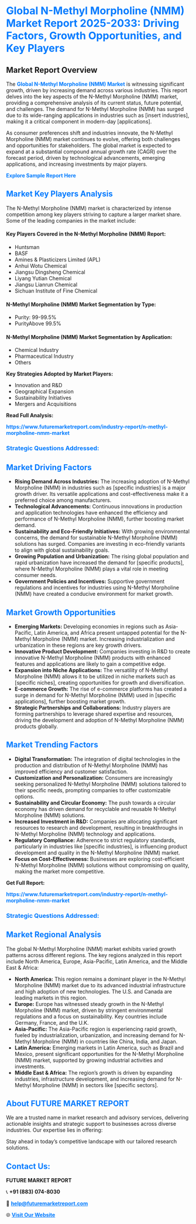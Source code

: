 <h1 style="color: #007BFF;">Global N-Methyl Morpholine (NMM) Market Report 2025-2033: Driving Factors, Growth Opportunities, and Key Players</h1>

<section id="overview">
<h2>Market Report Overview</h2>
<p>The <a href="https://www.futuremarketreport.com/industry-report/n-methyl-morpholine-nmm-market" style="color: #007BFF; text-decoration: none;"><strong>Global N-Methyl Morpholine (NMM) Market</strong></a> is witnessing significant growth, driven by increasing demand across various industries. This report delves into the key aspects of the N-Methyl Morpholine (NMM) market, providing a comprehensive analysis of its current status, future potential, and challenges. The demand for N-Methyl Morpholine (NMM) has surged due to its wide-ranging applications in industries such as [insert industries], making it a critical component in modern-day [applications].</p>
<p>As consumer preferences shift and industries innovate, the N-Methyl Morpholine (NMM) market continues to evolve, offering both challenges and opportunities for stakeholders. The global market is expected to expand at a substantial compound annual growth rate (CAGR) over the forecast period, driven by technological advancements, emerging applications, and increasing investments by major players.</p>
</section>

<section id="overview">
<p><a href="https://www.futuremarketreport.com/request-sample/reportId=41450" style="color: #007BFF; text-decoration: none;"><strong>Explore Sample Report Here</strong></a></p>
</section>

<section id="key-players">
<h2 style="color: #007BFF;">Market Key Players Analysis</h2>
<p>The N-Methyl Morpholine (NMM) market is characterized by intense competition among key players striving to capture a larger market share. Some of the leading companies in the market include:</p>
<h4>Key Players Covered in the N-Methyl Morpholine (NMM) Report:</h4>
<ul><li>Huntsman</li><li>BASF</li><li>Amines &amp; Plasticizers Limited (APL)</li><li>Anhui Wotu Chemical</li><li>Jiangsu Dingsheng Chemical</li><li>Liyang Yutian Chemical</li><li>Jiangsu Lianrun Chemical</li><li>Sichuan Institute of Fine Chemical</li></ul>
<h4>N-Methyl Morpholine (NMM) Market Segmentation by Type:</h4>
<ul><li>Purity: 99-99.5%</li><li>PurityAbove 99.5%</li></ul>

<h4>N-Methyl Morpholine (NMM) Market Segmentation by Application:</h4>
<ul><li>Chemical Industry</li><li>Pharmaceutical Industry</li><li>Others</li></ul>
<p><strong>Key Strategies Adopted by Market Players:</strong></p>
<ul>
<li>Innovation and R&D</li>
<li>Geographical Expansion</li>
<li>Sustainability Initiatives</li>
<li>Mergers and Acquisitions</li>
</ul>
</section>

<section>
<p><strong>Read Full Analysis: </strong></p><a href="https://www.futuremarketreport.com/industry-report/n-methyl-morpholine-nmm-market" style="color: #007BFF; text-decoration: none;"><strong>https://www.futuremarketreport.com/industry-report/n-methyl-morpholine-nmm-market</strong></a>
<h3 style="color: #007BFF;">Strategic Questions Addressed:</h3>
</section>

<section id="driving-factors">
<h2 style="color: #007BFF;">Market Driving Factors</h2>
<ul>
<li><strong>Rising Demand Across Industries:</strong> The increasing adoption of N-Methyl Morpholine (NMM) in industries such as [specific industries] is a major growth driver. Its versatile applications and cost-effectiveness make it a preferred choice among manufacturers.</li>
<li><strong>Technological Advancements:</strong> Continuous innovations in production and application technologies have enhanced the efficiency and performance of N-Methyl Morpholine (NMM), further boosting market demand.</li>
<li><strong>Sustainability and Eco-Friendly Initiatives:</strong> With growing environmental concerns, the demand for sustainable N-Methyl Morpholine (NMM) solutions has surged. Companies are investing in eco-friendly variants to align with global sustainability goals.</li>
<li><strong>Growing Population and Urbanization:</strong> The rising global population and rapid urbanization have increased the demand for [specific products], where N-Methyl Morpholine (NMM) plays a vital role in meeting consumer needs.</li>
<li><strong>Government Policies and Incentives:</strong> Supportive government regulations and incentives for industries using N-Methyl Morpholine (NMM) have created a conducive environment for market growth.</li>
</ul>
</section>

<section id="growth-opportunities">
<h2 style="color: #007BFF;">Market Growth Opportunities</h2>
<ul>
<li><strong>Emerging Markets:</strong> Developing economies in regions such as Asia-Pacific, Latin America, and Africa present untapped potential for the N-Methyl Morpholine (NMM) market. Increasing industrialization and urbanization in these regions are key growth drivers.</li>
<li><strong>Innovative Product Development:</strong> Companies investing in R&D to create innovative N-Methyl Morpholine (NMM) products with enhanced features and applications are likely to gain a competitive edge.</li>
<li><strong>Expansion into Niche Applications:</strong> The versatility of N-Methyl Morpholine (NMM) allows it to be utilized in niche markets such as [specific niches], creating opportunities for growth and diversification.</li>
<li><strong>E-commerce Growth:</strong> The rise of e-commerce platforms has created a surge in demand for N-Methyl Morpholine (NMM) used in [specific applications], further boosting market growth.</li>
<li><strong>Strategic Partnerships and Collaborations:</strong> Industry players are forming partnerships to leverage shared expertise and resources, driving the development and adoption of N-Methyl Morpholine (NMM) products globally.</li>
</ul>
</section>

<section id="trending-factors">
<h2 style="color: #007BFF;">Market Trending Factors</h2>
<ul>
<li><strong>Digital Transformation:</strong> The integration of digital technologies in the production and distribution of N-Methyl Morpholine (NMM) has improved efficiency and customer satisfaction.</li>
<li><strong>Customization and Personalization:</strong> Consumers are increasingly seeking personalized N-Methyl Morpholine (NMM) solutions tailored to their specific needs, prompting companies to offer customizable options.</li>
<li><strong>Sustainability and Circular Economy:</strong> The push towards a circular economy has driven demand for recyclable and reusable N-Methyl Morpholine (NMM) solutions.</li>
<li><strong>Increased Investment in R&D:</strong> Companies are allocating significant resources to research and development, resulting in breakthroughs in N-Methyl Morpholine (NMM) technology and applications.</li>
<li><strong>Regulatory Compliance:</strong> Adherence to strict regulatory standards, particularly in industries like [specific industries], is influencing product development and quality in the N-Methyl Morpholine (NMM) market.</li>
<li><strong>Focus on Cost-Effectiveness:</strong> Businesses are exploring cost-efficient N-Methyl Morpholine (NMM) solutions without compromising on quality, making the market more competitive.</li>
</ul>
</section>

<section>
<p><strong>Get Full Report: </strong></p><a href="https://www.futuremarketreport.com/industry-report/n-methyl-morpholine-nmm-market" style="color: #007BFF; text-decoration: none;"><strong>https://www.futuremarketreport.com/industry-report/n-methyl-morpholine-nmm-market</strong></a>
<h3 style="color: #007BFF;">Strategic Questions Addressed:</h3>
</section>


<section id="regional-analysis">
<h2 style="color: #007BFF;">Market Regional Analysis</h2>
<p>The global N-Methyl Morpholine (NMM) market exhibits varied growth patterns across different regions. The key regions analyzed in this report include North America, Europe, Asia-Pacific, Latin America, and the Middle East & Africa:</p>
<ul>
<li><strong>North America:</strong> This region remains a dominant player in the N-Methyl Morpholine (NMM) market due to its advanced industrial infrastructure and high adoption of new technologies. The U.S. and Canada are leading markets in this region.</li>
<li><strong>Europe:</strong> Europe has witnessed steady growth in the N-Methyl Morpholine (NMM) market, driven by stringent environmental regulations and a focus on sustainability. Key countries include Germany, France, and the U.K.</li>
<li><strong>Asia-Pacific:</strong> The Asia-Pacific region is experiencing rapid growth, fueled by industrialization, urbanization, and increasing demand for N-Methyl Morpholine (NMM) in countries like China, India, and Japan.</li>
<li><strong>Latin America:</strong> Emerging markets in Latin America, such as Brazil and Mexico, present significant opportunities for the N-Methyl Morpholine (NMM) market, supported by growing industrial activities and investments.</li>
<li><strong>Middle East & Africa:</strong> The region’s growth is driven by expanding industries, infrastructure development, and increasing demand for N-Methyl Morpholine (NMM) in sectors like [specific sectors].</li>
</ul>
</section>

<footer>
<h2 style="color: #007BFF;">About FUTURE MARKET REPORT</h2>
<p>We are a trusted name in market research and advisory services, delivering actionable insights and strategic support to businesses across diverse industries. Our expertise lies in offering:</p>

<p>Stay ahead in today’s competitive landscape with our tailored research solutions.</p>

<h2 style="color: #007BFF;">Contact Us:</h2>
<p><strong>FUTURE MARKET REPORT</strong></p>
<p>📞 <strong>+91 (883) 074-8030</strong></p>
<p>📧 <strong><a href="mailto:help@futuremarketreport.com" style="color: #007BFF;">help@futuremarketreport.com</a></strong></p>
<p>🌐 <strong><a href="https://www.futuremarketreport.com/" style="color: #007BFF;">Visit Our Website</a></strong></p>
</footer>
